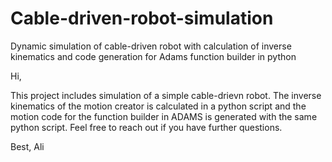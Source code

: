 # Cable-driven-robot-simulation
Dynamic simulation of cable-driven robot with calculation of inverse kinematics and code generation for Adams function builder in python

Hi,

This project includes simulation of a simple cable-drievn robot. The inverse kinematics of the motion creator is calculated in a python script and the motion code for the function builder in ADAMS is generated with the same python script. Feel free to reach out if you have further questions.

Best,
Ali
